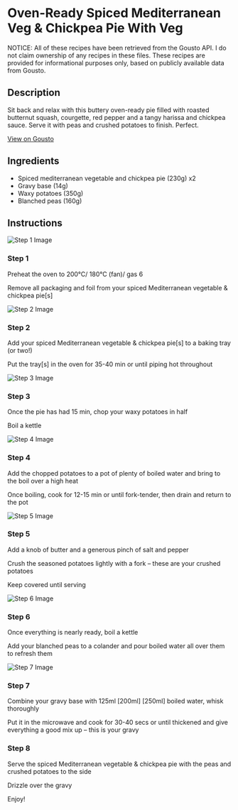 # Oven-Ready Spiced Mediterranean Veg & Chickpea Pie With Veg

NOTICE: All of these recipes have been retrieved from the Gousto API. I do not claim ownership of any recipes in these files. These recipes are provided for informational purposes only, based on publicly available data from Gousto.

## Description

Sit back and relax with this buttery oven-ready pie filled with roasted butternut squash, courgette, red pepper and a tangy harissa and chickpea sauce. Serve it with peas and crushed potatoes to finish. Perfect. 

[View on Gousto](https://www.gousto.co.uk/recipes/cookbook/oven-ready-spiced-mediterranean-veg-chickpea-pie-with-veg)

## Ingredients

- Spiced mediterranean vegetable and chickpea pie (230g) x2
- Gravy base (14g)
- Waxy potatoes (350g)
- Blanched peas (160g)

## Instructions

![Step 1 Image](https://production-media.gousto.co.uk/cms/recipe-step-image/step-1-1721378489410-x200.jpg)

### Step 1

Preheat the oven to 200°C/ 180°C (fan)/ gas 6

Remove all packaging and foil from your spiced Mediterranean vegetable & chickpea pie[s]

![Step 2 Image](https://production-media.gousto.co.uk/cms/recipe-step-image/step-2-1721378493466-x200.jpg)

### Step 2

Add your spiced Mediterranean vegetable & chickpea pie[s] to a baking tray (or two!)

Put the tray[s] in the oven for 35-40 min or until piping hot throughout

![Step 3 Image](https://production-media.gousto.co.uk/cms/recipe-step-image/step-3-1721378496788-x200.jpg)

### Step 3

Once the pie has had 15 min, chop your waxy potatoes in half

Boil a kettle

![Step 4 Image](https://production-media.gousto.co.uk/cms/recipe-step-image/step-4-1721378500077-x200.jpg)

### Step 4

Add the chopped potatoes to a pot of plenty of boiled water and bring to the boil over a high heat

Once boiling, cook for 12-15 min or until fork-tender, then drain and return to the pot

![Step 5 Image](https://production-media.gousto.co.uk/cms/recipe-step-image/step-5-1721378503596-x200.jpg)

### Step 5

Add a knob of butter and a generous pinch of salt and pepper

Crush the seasoned potatoes lightly with a fork – these are your crushed potatoes

Keep covered until serving

![Step 6 Image](https://production-media.gousto.co.uk/cms/recipe-step-image/step-6-1721378507134-x200.jpg)

### Step 6

Once everything is nearly ready, boil a kettle

Add your blanched peas to a colander and pour boiled water all over them to refresh them

![Step 7 Image](https://production-media.gousto.co.uk/cms/recipe-step-image/step-7-1721378510342-x200.jpg)

### Step 7

Combine your gravy base with 125ml <span class="text-purple">[200ml]</span> <span class="text-danger">[250ml]</span> boiled water, whisk thoroughly

Put it in the microwave and cook for 30-40 secs or until thickened and give everything a good mix up – this is your gravy

### Step 8

Serve the spiced Mediterranean vegetable & chickpea pie with the peas and crushed potatoes to the side

Drizzle over the gravy

Enjoy!

